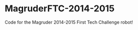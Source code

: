 MagruderFTC-2014-2015
=====================

Code for the Magruder 2014-2015 First Tech Challenge robot!
